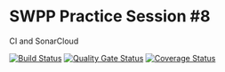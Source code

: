 # SWPP Practice Session #8
CI and SonarCloud

[![Build Status](https://travis-ci.org/kooyunmo/swpp-travis-sonarcloud.svg?branch=main)](https://travis-ci.org/kooyunmo/swpp-travis-sonarcloud)
[![Quality Gate Status](https://sonarcloud.io/api/project_badges/measure?project=kooyunmo_swpp-travis-sonarcloud&metric=alert_status)](https://sonarcloud.io/dashboard?id=kooyunmo_swpp-travis-sonarcloud)
[![Coverage Status](https://coveralls.io/repos/github/kooyunmo/swpp-travis-sonarcloud/badge.svg?branch=main)](https://coveralls.io/github/kooyunmo/swpp-travis-sonarcloud?branch=main)

